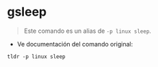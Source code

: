 # gsleep

> Este comando es un alias de `-p linux sleep`.

- Ve documentación del comando original:

`tldr -p linux sleep`
